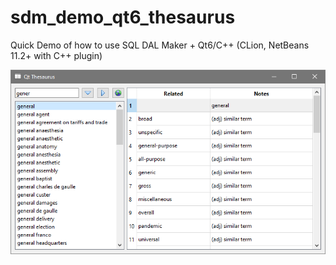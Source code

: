 # sdm_demo_qt6_thesaurus
Quick Demo of how to use SQL DAL Maker + Qt6/C++ (CLion, NetBeans 11.2+ with C++ plugin)

![demo-qt-1.png](demo-qt-1.png)


